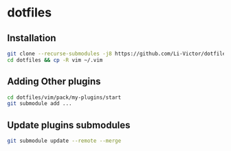 # dotfiles

## Installation

```sh
git clone --recurse-submodules -j8 https://github.com/Li-Victor/dotfiles.git
cd dotfiles && cp -R vim ~/.vim
```

## Adding Other plugins
```sh
cd dotfiles/vim/pack/my-plugins/start
git submodule add ...
```

## Update plugins submodules
```sh
git submodule update --remote --merge
```
